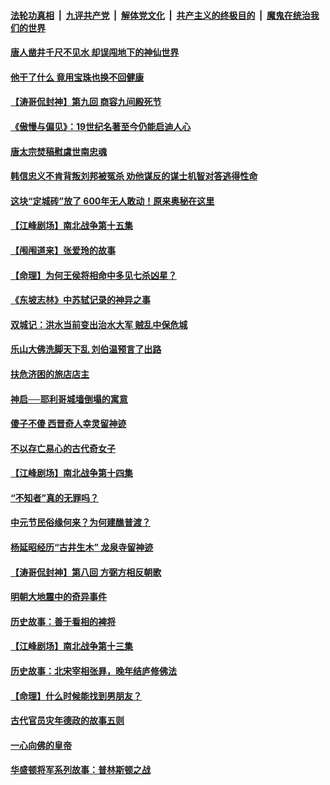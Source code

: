 

####  [法轮功真相](../../../../basic/blob/master/README.md?t=09090402) &nbsp;|&nbsp; [九评共产党](../../../../9ping.md/blob/master/README.md?t=09090402) &nbsp;|&nbsp; [解体党文化](../../../../jtdwh.md/blob/master/README.md?t=09090402)  &nbsp;|&nbsp; [共产主义的终极目的](../../../../gczydzjmd.md/blob/master/README.md?t=09090402) &nbsp;|&nbsp; [魔鬼在统治我们的世界](../../../../mgztzwmdsj.md/blob/master/README.md?t=09090402) 

#### [唐人凿井千尺不见水 却误闯地下的神仙世界](../pages/prog647/a102935947.md?t=09090402) 

#### [他干了什么 竟用宝珠也换不回健康](../pages/prog647/a102935928.md?t=09090402) 

#### [【涛哥侃封神】第九回 商容九间殿死节](../pages/prog647/a102935799.md?t=09090402) 

#### [《傲慢与偏见》：19世纪名著至今仍能启迪人心](../pages/prog647/a102935210.md?t=09090402) 

#### [唐太宗焚稿慰虞世南忠魂](../pages/prog647/a102935198.md?t=09090402) 

#### [韩信忠义不肯背叛刘邦被冤杀 劝他谋反的谋士机智对答逃得性命](../pages/prog647/a102934833.md?t=09090402) 

#### [这块“定城砖”放了 600年无人敢动！原来奥秘在这里](../pages/prog647/a102931382.md?t=09090402) 

#### [【江峰剧场】南北战争第十五集](../pages/prog647/a102934770.md?t=09090402) 

#### [【闱闱道来】张爱玲的故事](../pages/prog647/a102934226.md?t=09090402) 

#### [【命理】为何王侯将相命中多见七杀凶星？](../pages/prog647/a102934192.md?t=09090402) 

#### [《东坡志林》中苏轼记录的神异之事](../pages/prog647/a102934184.md?t=09090402) 

#### [双城记：洪水当前变出治水大军 贼乱中保危城](../pages/prog647/a102933505.md?t=09090402) 

#### [乐山大佛洗脚天下乱 刘伯温预言了出路](../pages/prog647/a102933497.md?t=09090402) 

#### [扶危济困的旅店店主](../pages/prog647/a102932668.md?t=09090402) 

#### [神启──耶利哥城墙倒塌的寓意](../pages/prog647/a102932650.md?t=09090402) 

#### [傻子不傻 西晋奇人幸灵留神迹](../pages/prog647/a102931911.md?t=09090402) 

#### [不以存亡易心的古代奇女子](../pages/prog647/a102931879.md?t=09090402) 

#### [【江峰剧场】南北战争第十四集](../pages/prog647/a102931777.md?t=09090402) 

#### [“不知者”真的无罪吗？](../pages/prog647/a102931068.md?t=09090402) 

#### [中元节民俗缘何来？为何建醮普渡？](../pages/prog647/a102931058.md?t=09090402) 

#### [杨延昭经历“古井生木” 龙泉寺留神迹](../pages/prog647/a102930351.md?t=09090402) 

#### [【涛哥侃封神】第八回 方弼方相反朝歌](../pages/prog647/a102930115.md?t=09090402) 

#### [明朝大地震中的奇异事件](../pages/prog647/a102930181.md?t=09090402) 

#### [历史故事：善于看相的裨将](../pages/prog647/a102930167.md?t=09090402) 

#### [【江峰剧场】南北战争第十三集](../pages/prog647/a102929244.md?t=09090402) 

#### [历史故事：北宋宰相张昪，晚年结庐修佛法](../pages/prog647/a102929025.md?t=09090402) 

#### [【命理】什么时候能找到男朋友？](../pages/prog647/a102929014.md?t=09090402) 

#### [古代官员灾年德政的故事五则](../pages/prog647/a102928198.md?t=09090402) 

#### [一心向佛的皇帝](../pages/prog647/a102928190.md?t=09090402) 

#### [华盛顿将军系列故事：普林斯顿之战](../pages/prog647/a102928047.md?t=09090402) 

